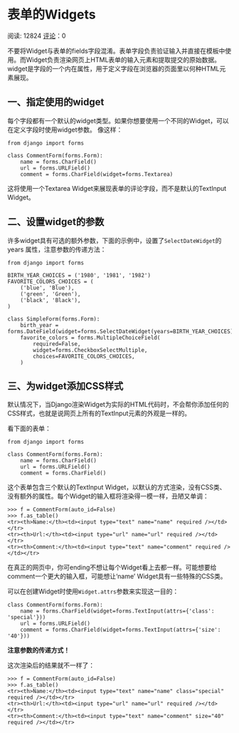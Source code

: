 # 表单的Widgets

阅读: 12824     [评论](http://www.liujiangblog.com/course/django/155#comments)：0

不要将Widget与表单的fields字段混淆。表单字段负责验证输入并直接在模板中使用。而Widget负责渲染网页上HTML表单的输入元素和提取提交的原始数据。widget是字段的一个内在属性，用于定义字段在浏览器的页面里以何种HTML元素展现。

## 一、指定使用的widget

每个字段都有一个默认的widget类型。如果你想要使用一个不同的Widget，可以在定义字段时使用widget参数。 像这样：

```
from django import forms

class CommentForm(forms.Form):
    name = forms.CharField()
    url = forms.URLField()
    comment = forms.CharField(widget=forms.Textarea)
```

这将使用一个Textarea Widget来展现表单的评论字段，而不是默认的TextInput Widget。

## 二、设置widget的参数

许多widget具有可选的额外参数，下面的示例中，设置了`SelectDateWidget`的years 属性，注意参数的传递方法：

```
from django import forms

BIRTH_YEAR_CHOICES = ('1980', '1981', '1982')
FAVORITE_COLORS_CHOICES = (
    ('blue', 'Blue'),
    ('green', 'Green'),
    ('black', 'Black'),
)

class SimpleForm(forms.Form):
    birth_year = forms.DateField(widget=forms.SelectDateWidget(years=BIRTH_YEAR_CHOICES))
    favorite_colors = forms.MultipleChoiceField(
        required=False,
        widget=forms.CheckboxSelectMultiple,
        choices=FAVORITE_COLORS_CHOICES,
    )
```

## 三、为widget添加CSS样式

默认情况下，当Django渲染Widget为实际的HTML代码时，不会帮你添加任何的CSS样式，也就是说网页上所有的TextInput元素的外观是一样的。

看下面的表单：

```
from django import forms

class CommentForm(forms.Form):
    name = forms.CharField()
    url = forms.URLField()
    comment = forms.CharField()
```

这个表单包含三个默认的TextInput Widget，以默认的方式渲染，没有CSS类、没有额外的属性。每个Widget的输入框将渲染得一模一样，丑陋又单调：

```
>>> f = CommentForm(auto_id=False)
>>> f.as_table()
<tr><th>Name:</th><td><input type="text" name="name" required /></td></tr>
<tr><th>Url:</th><td><input type="url" name="url" required /></td></tr>
<tr><th>Comment:</th><td><input type="text" name="comment" required /></td></tr>
```

在真正的网页中，你可ending不想让每个Widget看上去都一样。可能想要给comment一个更大的输入框，可能想让‘name’ Widget具有一些特殊的CSS类。

可以在创建Widget时使用`Widget.attrs`参数来实现这一目的：

```
class CommentForm(forms.Form):
    name = forms.CharField(widget=forms.TextInput(attrs={'class': 'special'}))
    url = forms.URLField()
    comment = forms.CharField(widget=forms.TextInput(attrs={'size': '40'}))
```

**注意参数的传递方式！**

这次渲染后的结果就不一样了：

```
>>> f = CommentForm(auto_id=False)
>>> f.as_table()
<tr><th>Name:</th><td><input type="text" name="name" class="special" required /></td></tr>
<tr><th>Url:</th><td><input type="url" name="url" required /></td></tr>
<tr><th>Comment:</th><td><input type="text" name="comment" size="40" required /></td></tr>
```